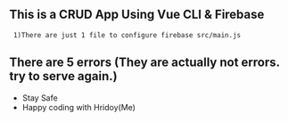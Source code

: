 ## This is a CRUD App Using Vue CLI & Firebase

	 1)There are just 1 file to configure firebase src/main.js

## There are 5 errors (They are actually not errors. try to serve again.)

- Stay Safe
- Happy coding with Hridoy(Me)